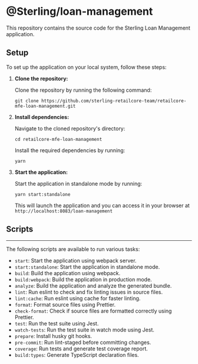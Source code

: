 # @Sterling/loan-management

This repository contains the source code for the Sterling Loan Management application.

## Setup

To set up the application on your local system, follow these steps:

1. **Clone the repository:**

   Clone the repository by running the following command:

   `git clone https://github.com/sterling-retailcore-team/retailcore-mfe-loan-management.git `


2. **Install dependencies:**

    Navigate to the cloned repository's directory:

    `cd retailcore-mfe-loan-management`

    Install the required dependencies by running:

    `yarn`

3. **Start the application:**

    Start the application in standalone mode by running:

    `yarn start:standalone`

    This will launch the application and you can access it in your browser at `http://localhost:8083/loan-management`


## Scripts
------------

The following scripts are available to run various tasks:

-   `start`: Start the application using webpack server.
-   `start:standalone`: Start the application in standalone mode.
-   `build`: Build the application using webpack.
-   `build:webpack`: Build the application in production mode.
-   `analyze`: Build the application and analyze the generated bundle.
-   `lint`: Run eslint to check and fix linting issues in source files.
-   `lint:cache`: Run eslint using cache for faster linting.
-   `format`: Format source files using Prettier.
-   `check-format`: Check if source files are formatted correctly using Prettier.
-   `test`: Run the test suite using Jest.
-   `watch-tests`: Run the test suite in watch mode using Jest.
-   `prepare`: Install husky git hooks.
-   `pre-commit`: Run lint-staged before committing changes.
-   `coverage`: Run tests and generate test coverage report.
-   `build:types`: Generate TypeScript declaration files.

